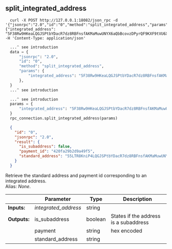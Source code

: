## **split_integrated_address**

```shell
  curl -X POST http://127.0.0.1:18082/json_rpc -d '{"jsonrpc":"2.0","id":"0","method":"split_integrated_address","params":{"integrated_address": "5F38Rw9HKeaLQGJSPtbYDacR7dz8RBFnsfAKMaMuwUNYX6aQbBcovzDPyrQF9KXF9tVU6Xk3K8no1BywnJX6GvZXCkbHUXdPHyiUeRyokn"}}' -H 'Content-Type: application/json'
```
```python
  ...^ see introduction
  data = {
      "jsonrpc": "2.0",
      "id": "0",
      "method": "split_integrated_address",
      "params": {
          "integrated_address": "5F38Rw9HKeaLQGJSPtbYDacR7dz8RBFnsfAKMaMuwUNYX6aQbBcovzDPyrQF9KXF9tVU6Xk3K8no1BywnJX6GvZXCkbHUXdPHyiUeRyokn"
      },
  }
  ...^ see introduction
```
```py
  ...^ see introduction
  params = {
      "integrated_address": "5F38Rw9HKeaLQGJSPtbYDacR7dz8RBFnsfAKMaMuwUNYX6aQbBcovzDPyrQF9KXF9tVU6Xk3K8no1BywnJX6GvZXCkbHUXdPHyiUeRyokn"
  }
  rpc_connection.split_integrated_address(params)
```
```json
  {
    "id": "0",
    "jsonrpc": "2.0",
    "result": {
      "is_subaddress": false,
      "payment_id": "420fa29b2d9a49f5",
      "standard_address": "55LTR8KniP4LQGJSPtbYDacR7dz8RBFnsfAKMaMuwUNYX6aQbBcovzDPyrQF9KXF9tVU6Xk3K8no1BywnJX6GvZX8yJsXvt"
    }
  }
```
Retrieve the standard address and payment id corresponding to an integrated address.  
Alias: *None*.  

|             | Parameter            | Type    | Description
| ---         | ---                  | ---     | ---
|**Inputs:**  | *integrated_address* | string  |
|**Outputs:** | is_subaddress        | boolean | States if the address is a subaddress
|             | payment              | string  | hex encoded
|             | standard_address     | string  |
